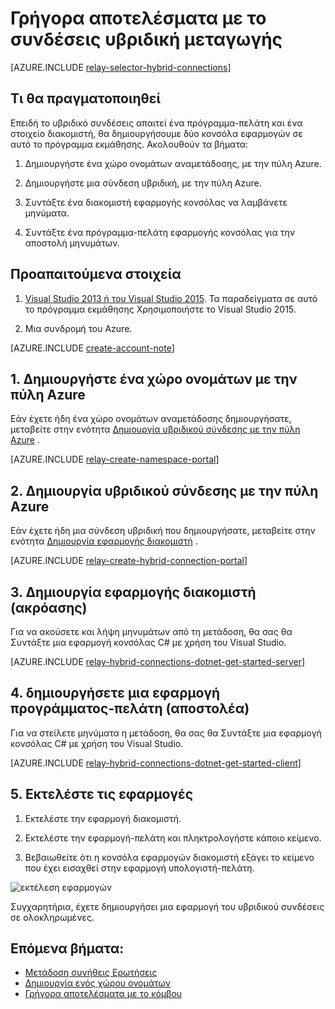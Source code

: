<properties
    pageTitle="Γρήγορα αποτελέσματα με το συνδέσεις υβριδική μεταγωγής | Microsoft Azure"
    description="Πώς να συντάξετε μια εφαρμογή κονσόλας C# για τις συνδέσεις του υβριδικού"
    services="service-bus"
    documentationCenter=".net"
    authors="jtaubensee"
    manager="timlt"
    editor=""/>

<tags
    ms.service="service-bus"
    ms.devlang="tbd"
    ms.topic="hero-article"
    ms.tgt_pltfrm="dotnet"
    ms.workload="na"
    ms.date="10/28/2016"
    ms.author="jotaub"/>

# <a name="get-started-with-relay-hybrid-connections"></a>Γρήγορα αποτελέσματα με το συνδέσεις υβριδική μεταγωγής

[AZURE.INCLUDE [relay-selector-hybrid-connections](../../includes/relay-selector-hybrid-connections.md)]

## <a name="what-will-be-accomplished"></a>Τι θα πραγματοποιηθεί

Επειδή το υβριδικό συνδέσεις απαιτεί ένα πρόγραμμα-πελάτη και ένα στοιχείο διακομιστή, θα δημιουργήσουμε δύο κονσόλα εφαρμογών σε αυτό το πρόγραμμα εκμάθησης. Ακολουθούν τα βήματα:

1. Δημιουργήστε ένα χώρο ονομάτων αναμετάδοσης, με την πύλη Azure.

2. Δημιουργήστε μια σύνδεση υβριδική, με την πύλη Azure.

3. Συντάξτε ένα διακομιστή εφαρμογής κονσόλας να λαμβάνετε μηνύματα.

4. Συντάξτε ένα πρόγραμμα-πελάτη εφαρμογής κονσόλας για την αποστολή μηνυμάτων.

## <a name="prerequisites"></a>Προαπαιτούμενα στοιχεία

1. [Visual Studio 2013 ή του Visual Studio 2015](http://www.visualstudio.com). Τα παραδείγματα σε αυτό το πρόγραμμα εκμάθησης Χρησιμοποιήστε το Visual Studio 2015.

2. Μια συνδρομή του Azure.

[AZURE.INCLUDE [create-account-note](../../includes/create-account-note.md)]

## <a name="1-create-a-namespace-using-the-azure-portal"></a>1. Δημιουργήστε ένα χώρο ονομάτων με την πύλη Azure

Εάν έχετε ήδη ένα χώρο ονομάτων αναμετάδοσης δημιουργήσατε, μεταβείτε στην ενότητα [Δημιουργία υβριδικού σύνδεσης με την πύλη Azure](#2-create-a-hybrid-connection-using-the-azure-portal) .

[AZURE.INCLUDE [relay-create-namespace-portal](../../includes/relay-create-namespace-portal.md)]

## <a name="2-create-a-hybrid-connection-using-the-azure-portal"></a>2. Δημιουργία υβριδικού σύνδεσης με την πύλη Azure

Εάν έχετε ήδη μια σύνδεση υβριδική που δημιουργήσατε, μεταβείτε στην ενότητα [Δημιουργία εφαρμογής διακομιστή](#3-create-a-server-application-listener) .

[AZURE.INCLUDE [relay-create-hybrid-connection-portal](../../includes/relay-create-hybrid-connection-portal.md)]

## <a name="3-create-a-server-application-listener"></a>3. Δημιουργία εφαρμογής διακομιστή (ακρόασης)

Για να ακούσετε και λήψη μηνυμάτων από τη μετάδοση, θα σας θα Συντάξτε μια εφαρμογή κονσόλας C# με χρήση του Visual Studio.

[AZURE.INCLUDE [relay-hybrid-connections-dotnet-get-started-server](../../includes/relay-hybrid-connections-dotnet-get-started-server.md)]

## <a name="4-create-a-client-application-sender"></a>4. δημιουργήσετε μια εφαρμογή προγράμματος-πελάτη (αποστολέα)

Για να στείλετε μηνύματα η μετάδοση, θα σας θα Συντάξτε μια εφαρμογή κονσόλας C# με χρήση του Visual Studio.

[AZURE.INCLUDE [relay-hybrid-connections-dotnet-get-started-client](../../includes/relay-hybrid-connections-dotnet-get-started-client.md)]

## <a name="5-run-the-applications"></a>5. Εκτελέστε τις εφαρμογές

1. Εκτελέστε την εφαρμογή διακομιστή.

2. Εκτελέστε την εφαρμογή-πελάτη και πληκτρολογήστε κάποιο κείμενο.

3. Βεβαιωθείτε ότι η κονσόλα εφαρμογών διακομιστή εξάγει το κείμενο που έχει εισαχθεί στην εφαρμογή υπολογιστή-πελάτη.

![εκτέλεση εφαρμογών](./media/relay-hybrid-connections-dotnet-get-started/running-applications.png)

Συγχαρητήρια, έχετε δημιουργήσει μια εφαρμογή του υβριδικού συνδέσεις σε ολοκληρωμένες.

## <a name="next-steps"></a>Επόμενα βήματα:

- [Μετάδοση συνήθεις Ερωτήσεις](relay-faq.md)
- [Δημιουργία ενός χώρου ονομάτων](relay-create-namespace-portal.md)
- [Γρήγορα αποτελέσματα με το κόμβου](relay-hybrid-connections-node-get-started.md)